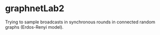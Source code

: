# graphnetLab2
Trying to sample broadcasts in synchronous rounds in connected random graphs (Erdos-Renyi model).